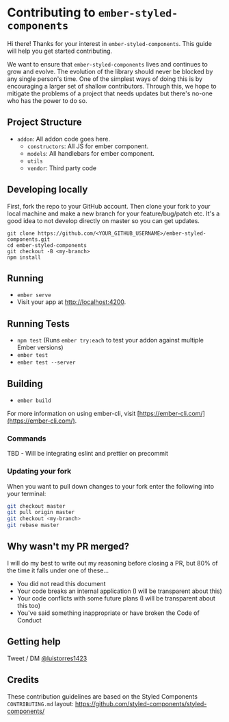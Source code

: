 # Contributing to `ember-styled-components`

Hi there! Thanks for your interest in `ember-styled-components`. This guide will help you get started contributing.

We want to ensure that `ember-styled-components` lives and continues to grow and evolve. The evolution of the library should never be blocked by any single person's time. One of the simplest ways of doing this is by encouraging a larger set of shallow contributors. Through this, we hope to mitigate the problems of a project that needs updates but there's no-one who has the power to do so.

## Project Structure

- `addon`: All addon code goes here.
  - `constructors`: All JS for ember component.
  - `models`: All handlebars for ember component.
  - `utils`
  - `vendor`: Third party code

## Developing locally

First, fork the repo to your GitHub account. Then clone your fork to your local
machine and make a new branch for your feature/bug/patch etc. It's a good idea to not develop directly on master so you can get updates.

```
git clone https://github.com/<YOUR_GITHUB_USERNAME>/ember-styled-components.git
cd ember-styled-components
git checkout -B <my-branch>
npm install
```

## Running

- `ember serve`
- Visit your app at [http://localhost:4200](http://localhost:4200).

## Running Tests

- `npm test` (Runs `ember try:each` to test your addon against multiple Ember versions)
- `ember test`
- `ember test --server`

## Building

- `ember build`

For more information on using ember-cli, visit [https://ember-cli.com/](https://ember-cli.com/).

### Commands

TBD - Will be integrating eslint and prettier on precommit

### Updating your fork

When you want to pull down changes to your fork enter the following into your terminal:

```bash
git checkout master
git pull origin master
git checkout <my-branch>
git rebase master
```

## Why wasn't my PR merged?

I will do my best to write out my reasoning before closing a PR, but 80% of the time it falls under one of these...

- You did not read this document
- Your code breaks an internal application (I will be transparent about this)
- Your code conflicts with some future plans (I will be transparent about this too)
- You've said something inappropriate or have broken the Code of Conduct

## Getting help

Tweet / DM [@luistorres1423](https://twitter.com/luistorres1423)

## Credits

These contribution guidelines are based on the Styled Components `CONTRIBUTING.md` layout: https://github.com/styled-components/styled-components/
